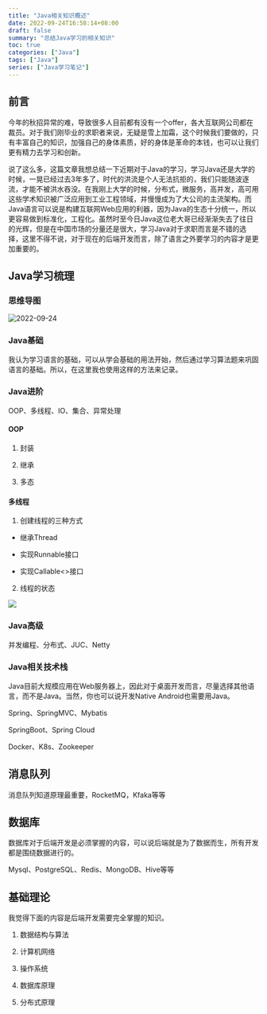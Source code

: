 ```yaml
---
title: "Java相关知识概述"
date: 2022-09-24T16:58:14+08:00
draft: false
summary: "总结Java学习的相关知识"
toc: true
categories: ["Java"]
tags: ["Java"]
series: ["Java学习笔记"]
---
```


## 前言

今年的秋招异常的难，导致很多人目前都有没有一个offer，各大互联网公司都在裁员。对于我们刚毕业的求职者来说，无疑是雪上加霜，这个时候我们要做的，只有丰富自己的知识，加强自己的身体素质，好的身体是革命的本钱，也可以让我们更有精力去学习和创新。

说了这么多，这篇文章我想总结一下近期对于Java的学习，学习Java还是大学的时候，一晃已经过去3年多了，时代的洪流是个人无法抗拒的，我们只能随波逐流，才能不被洪水吞没。在我刚上大学的时候，分布式，微服务，高并发，高可用这些学术知识被广泛应用到工业工程领域，并慢慢成为了大公司的主流架构。而Java语言可以说是构建互联网Web应用的利器，因为Java的生态十分统一，所以更容易做到标准化，工程化。虽然时至今日Java这位老大哥已经渐渐失去了往日的光辉，但是在中国市场的分量还是很大，学习Java对于求职而言是不错的选择，这里不得不说，对于现在的后端开发而言，除了语言之外要学习的内容才是更加重要的。

## Java学习梳理

### 思维导图

![2022-09-24](https://cdn.jsdelivr.net/gh/yeahqing/ImgStg@latest/images/2022-09-24.png)

### Java基础

我认为学习语言的基础，可以从学会基础的用法开始，然后通过学习算法题来巩固语言的基础。所以，在这里我也使用这样的方法来记录。

### Java进阶

OOP、多线程、IO、集合、异常处理

#### OOP

1. 封装

2. 继承

3. 多态

#### 多线程

1. 创建线程的三种方式

- 继承Thread

- 实现Runnable接口

- 实现Callable<>接口

2. 线程的状态

![](https://cdn.jsdelivr.net/gh/yeahqing/ImgStg@latest/images/202211022245768.png)

### Java高级

并发编程、分布式、JUC、Netty

### Java相关技术栈

Java目前大规模应用在Web服务器上，因此对于桌面开发而言，尽量选择其他语言，而不是Java。当然，你也可以说开发Native Android也需要用Java。

Spring、SpringMVC、Mybatis

SpringBoot、Spring Cloud

Docker、K8s、Zookeeper

## 消息队列

消息队列知道原理最重要，RocketMQ，Kfaka等等

## 数据库

数据库对于后端开发是必须掌握的内容，可以说后端就是为了数据而生，所有开发都是围绕数据进行的。

Mysql、PostgreSQL、Redis、MongoDB、Hive等等

## 基础理论

我觉得下面的内容是后端开发需要完全掌握的知识。

1. 数据结构与算法

2. 计算机网络

3. 操作系统

4. 数据库原理

5. 分布式原理




